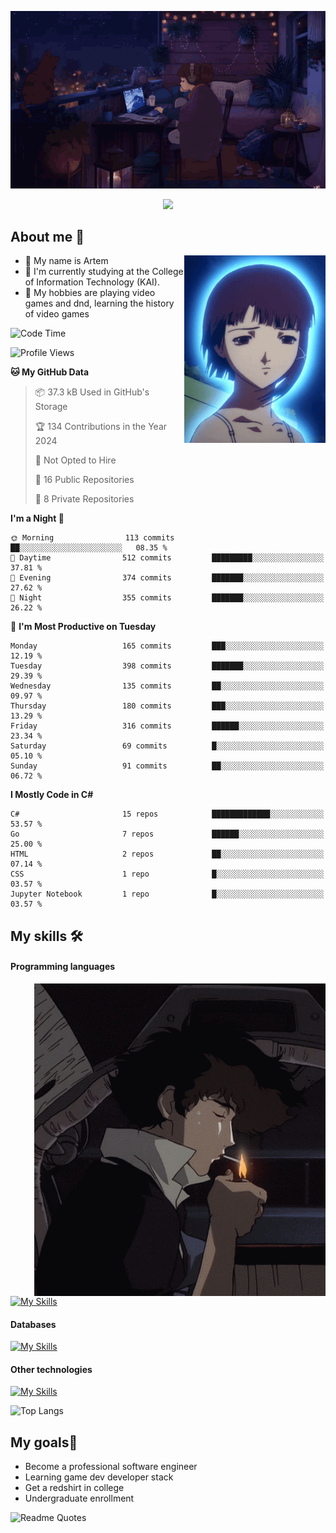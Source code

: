 <div align="center">
  <p>
    <img src="assets/lo-fi.gif">
  </p>
  <p>
    <img src="https://readme-typing-svg.herokuapp.com?color=%2336BCF7&lines=Welcome-to-my-profile&center=true&width=380&height=50&duration=4000&pause=1000">
  </p>
</div>

<div>
  <h2>About me 🚀</h2>
   <div align="center">
    <img src="assets/lain2.gif" align="right" height="300px">
  </div>
  <ul>
    <li>👨 My name is Artem</li>
    <li>🌱 I'm currently studying at the College of Information Technology (KAI).</li>
    <li>👾 My hobbies are playing video games and dnd, learning the history of video games </li>
  </ul>
</div>


<!--START_SECTION:waka-->
![Code Time](http://img.shields.io/badge/Code%20Time-52%20hrs%204%20mins-blue)

![Profile Views](http://img.shields.io/badge/Profile%20Views-6-blue)

**🐱 My GitHub Data** 

> 📦 37.3 kB Used in GitHub's Storage 
 > 
> 🏆 134 Contributions in the Year 2024
 > 
> 🚫 Not Opted to Hire
 > 
> 📜 16 Public Repositories 
 > 
> 🔑 8 Private Repositories 
 > 
**I'm a Night 🦉** 

```text
🌞 Morning                113 commits         ██░░░░░░░░░░░░░░░░░░░░░░░   08.35 % 
🌆 Daytime                512 commits         █████████░░░░░░░░░░░░░░░░   37.81 % 
🌃 Evening                374 commits         ███████░░░░░░░░░░░░░░░░░░   27.62 % 
🌙 Night                  355 commits         ███████░░░░░░░░░░░░░░░░░░   26.22 % 
```
📅 **I'm Most Productive on Tuesday** 

```text
Monday                   165 commits         ███░░░░░░░░░░░░░░░░░░░░░░   12.19 % 
Tuesday                  398 commits         ███████░░░░░░░░░░░░░░░░░░   29.39 % 
Wednesday                135 commits         ██░░░░░░░░░░░░░░░░░░░░░░░   09.97 % 
Thursday                 180 commits         ███░░░░░░░░░░░░░░░░░░░░░░   13.29 % 
Friday                   316 commits         ██████░░░░░░░░░░░░░░░░░░░   23.34 % 
Saturday                 69 commits          █░░░░░░░░░░░░░░░░░░░░░░░░   05.10 % 
Sunday                   91 commits          ██░░░░░░░░░░░░░░░░░░░░░░░   06.72 % 
```


**I Mostly Code in C#** 

```text
C#                       15 repos            █████████████░░░░░░░░░░░░   53.57 % 
Go                       7 repos             ██████░░░░░░░░░░░░░░░░░░░   25.00 % 
HTML                     2 repos             ██░░░░░░░░░░░░░░░░░░░░░░░   07.14 % 
CSS                      1 repo              █░░░░░░░░░░░░░░░░░░░░░░░░   03.57 % 
Jupyter Notebook         1 repo              █░░░░░░░░░░░░░░░░░░░░░░░░   03.57 % 
```




<!--END_SECTION:waka-->

## My skills 🛠️
#### Programming languages
<div align="center">
  <img src="assets/bebop_smoke.gif" align="right" height="500px">
</div>


[![My Skills](https://skillicons.dev/icons?i=go,cs,python)](https://skillicons.dev)
#### Databases
[![My Skills](https://skillicons.dev/icons?i=mysql,mongodb,postgres)](https://skillicons.dev)
#### Other technologies
[![My Skills](https://skillicons.dev/icons?i=unity,docker,git,wasm)](https://skillicons.dev)

![Top Langs](https://github-readme-stats.vercel.app/api/top-langs/?username=nifle3&layout=compact&theme=nord)


## My goals🚀
- Become a professional software engineer
- Learning game dev developer stack
- Get a redshirt in college
- Undergraduate enrollment

![Readme Quotes](https://quotes-github-readme.vercel.app/api?type=horizontal&theme=nord) 
